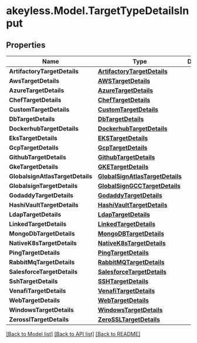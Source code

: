 # akeyless.Model.TargetTypeDetailsInput

## Properties

Name | Type | Description | Notes
------------ | ------------- | ------------- | -------------
**ArtifactoryTargetDetails** | [**ArtifactoryTargetDetails**](ArtifactoryTargetDetails.md) |  | [optional] 
**AwsTargetDetails** | [**AWSTargetDetails**](AWSTargetDetails.md) |  | [optional] 
**AzureTargetDetails** | [**AzureTargetDetails**](AzureTargetDetails.md) |  | [optional] 
**ChefTargetDetails** | [**ChefTargetDetails**](ChefTargetDetails.md) |  | [optional] 
**CustomTargetDetails** | [**CustomTargetDetails**](CustomTargetDetails.md) |  | [optional] 
**DbTargetDetails** | [**DbTargetDetails**](DbTargetDetails.md) |  | [optional] 
**DockerhubTargetDetails** | [**DockerhubTargetDetails**](DockerhubTargetDetails.md) |  | [optional] 
**EksTargetDetails** | [**EKSTargetDetails**](EKSTargetDetails.md) |  | [optional] 
**GcpTargetDetails** | [**GcpTargetDetails**](GcpTargetDetails.md) |  | [optional] 
**GithubTargetDetails** | [**GithubTargetDetails**](GithubTargetDetails.md) |  | [optional] 
**GkeTargetDetails** | [**GKETargetDetails**](GKETargetDetails.md) |  | [optional] 
**GlobalsignAtlasTargetDetails** | [**GlobalSignAtlasTargetDetails**](GlobalSignAtlasTargetDetails.md) |  | [optional] 
**GlobalsignTargetDetails** | [**GlobalSignGCCTargetDetails**](GlobalSignGCCTargetDetails.md) |  | [optional] 
**GodaddyTargetDetails** | [**GodaddyTargetDetails**](GodaddyTargetDetails.md) |  | [optional] 
**HashiVaultTargetDetails** | [**HashiVaultTargetDetails**](HashiVaultTargetDetails.md) |  | [optional] 
**LdapTargetDetails** | [**LdapTargetDetails**](LdapTargetDetails.md) |  | [optional] 
**LinkedTargetDetails** | [**LinkedTargetDetails**](LinkedTargetDetails.md) |  | [optional] 
**MongoDbTargetDetails** | [**MongoDBTargetDetails**](MongoDBTargetDetails.md) |  | [optional] 
**NativeK8sTargetDetails** | [**NativeK8sTargetDetails**](NativeK8sTargetDetails.md) |  | [optional] 
**PingTargetDetails** | [**PingTargetDetails**](PingTargetDetails.md) |  | [optional] 
**RabbitMqTargetDetails** | [**RabbitMQTargetDetails**](RabbitMQTargetDetails.md) |  | [optional] 
**SalesforceTargetDetails** | [**SalesforceTargetDetails**](SalesforceTargetDetails.md) |  | [optional] 
**SshTargetDetails** | [**SSHTargetDetails**](SSHTargetDetails.md) |  | [optional] 
**VenafiTargetDetails** | [**VenafiTargetDetails**](VenafiTargetDetails.md) |  | [optional] 
**WebTargetDetails** | [**WebTargetDetails**](WebTargetDetails.md) |  | [optional] 
**WindowsTargetDetails** | [**WindowsTargetDetails**](WindowsTargetDetails.md) |  | [optional] 
**ZerosslTargetDetails** | [**ZeroSSLTargetDetails**](ZeroSSLTargetDetails.md) |  | [optional] 

[[Back to Model list]](../README.md#documentation-for-models) [[Back to API list]](../README.md#documentation-for-api-endpoints) [[Back to README]](../README.md)

